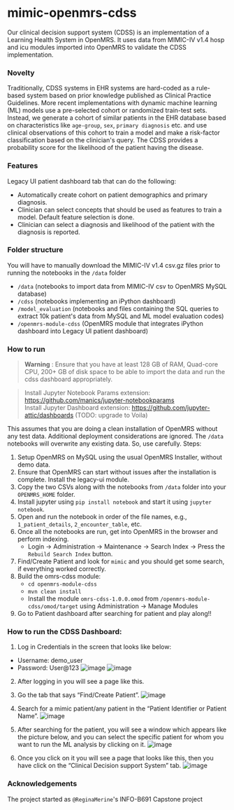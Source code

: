 # mimic-openmrs-cdss

Our clinical decision support system (CDSS) is an implementation of a Learning Health System in OpenMRS. It uses
data from MIMIC-IV v1.4 hosp and icu modules imported into OpenMRS to validate the CDSS implementation.

### Novelty
Traditionally, CDSS systems in EHR systems are hard-coded as a rule-based system based on prior knowledge
published as Clinical Practice Guidelines. More recent implementations with dynamic machine learning (ML)
models use a pre-selected cohort or randomized train-test sets. Instead, we generate a cohort of similar patients
in the EHR database based on characteristics like `age-group`, `sex`, `primary diagnosis` etc. and use clinical
observations of this cohort to train a model and make a risk-factor classification based on the clinician's query.
The CDSS provides a probability score for the likelihood of the patient having the disease.

### Features
Legacy UI patient dashboard tab that can do the following:
- Automatically create cohort on patient demographics and primary diagnosis.
- Clinician can select concepts that should be used as features to train a model. Default feature selection is done.
- Clinician can select a diagnosis and likelihood of the patient with the diagnosis is reported.

### Folder structure
You will have to manually download the MIMIC-IV v1.4 csv.gz files prior to running the notebooks in the `/data` folder
 - `/data` (notebooks to import data from MIMIC-IV csv to OpenMRS MySQL database)
 - `/cdss` (notebooks implementing an iPython dashboard)
 - `/model_evaluation` (notebooks and files containing the SQL queries to extract 10k patient's data from MySQL and ML model evaluation codes)
 - `/openmrs-module-cdss` (OpenMRS module that integrates iPython dashboard into Legacy UI patient dashboard)

### How to run
> **Warning**
>: Ensure that you have at least 128 GB of RAM, Quad-core CPU, 200+ GB of disk space to be able to import the data 
> and run the cdss dashboard appropriately.

> Install Jupyter Notebook Params extension: https://github.com/manics/jupyter-notebookparams <br/>
> Install Jupyter Dashboard extension: https://github.com/jupyter-attic/dashboards (TODO: upgrade to Voila)

This assumes that you are doing a clean installation of OpenMRS without any test data. Additional deployment
considerations are ignored. The `/data` notebooks will overwrite any existing data. So, use carefully.
Steps:
1. Setup OpenMRS on MySQL using the usual OpenMRS Installer, without demo data.
2. Ensure that OpenMRS can start without issues after the installation is complete. Install the legacy-ui module.
3. Copy the two CSVs along with the notebooks from `/data` folder into your `OPENMRS_HOME` folder.
4. Install jupyter using `pip install notebook` and start it using `jupyter notebook`.
5. Open and run the notebook in order of the file names, e.g., `1_patient_details`, `2_encounter_table`, etc.
6. Once all the notebooks are run, get into OpenMRS in the browser and perform indexing.
   * Login &rarr; Administration &rarr; Maintenance &rarr; Search Index &rarr; Press the `Rebuild Search Index` button.
7. Find/Create Patient and look for `mimic` and you should get some search, if everything worked correctly.
8. Build the omrs-cdss module:
   * `cd openmrs-module-cdss`
   * `mvn clean install`
   * Install the module `omrs-cdss-1.0.0.omod` from `/openmrs-module-cdss/omod/target` using Administration &rarr; 
   Manage Modules
9. Go to Patient dashboard after searching for patient and play along!!

### How to run the CDSS Dashboard:

1.	Log in Credentials in the screen that looks like below:
 - 	Username: demo_user
 - 	Password: User@123
![image](https://github.com/iupui-soic/mimic-openmrs-cdss/assets/115053509/a54556d2-7062-4690-8d1e-71041b4e07d6)
![image](https://github.com/iupui-soic/mimic-openmrs-cdss/assets/115053509/18b6bd0c-aa51-4767-bb07-f155e9ecbccc)

2.	After logging in you will see a page like this.
3.	Go the tab that says “Find/Create Patient”.
![image](https://github.com/iupui-soic/mimic-openmrs-cdss/assets/115053509/9e0552f1-f859-49f3-a719-c1681c38aa29)

4.	Search for a mimic patient/any patient in the “Patient Identifier or Patient Name”.
![image](https://github.com/iupui-soic/mimic-openmrs-cdss/assets/115053509/8ba804bd-232e-4acf-9155-65e005349dc9)

5.	After searching for the patient, you will see a window which appears like the picture below, and you can select the specific patient for whom you want to run the ML analysis by clicking on it.
![image](https://github.com/iupui-soic/mimic-openmrs-cdss/assets/115053509/50ec01b9-bfc3-47f5-b392-ba8b94d91266)

6. Once you click on it you will see a page that looks like this, then you have click on the “Clinical Decision support System” tab.
![image](https://github.com/iupui-soic/mimic-openmrs-cdss/assets/115053509/ffb80bac-73ff-401c-b629-5c703feff6ad)


### Acknowledgements
The project started as `@ReginaMerine`'s INFO-B691 Capstone project 
